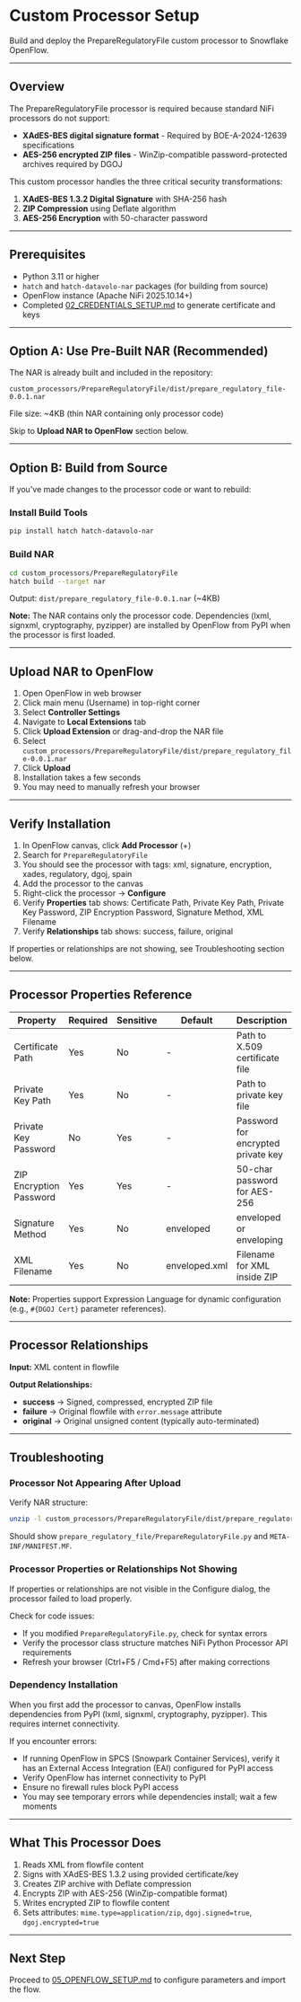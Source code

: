 # Custom Processor Setup

Build and deploy the PrepareRegulatoryFile custom processor to Snowflake OpenFlow.

---

## Overview

The PrepareRegulatoryFile processor is required because standard NiFi processors do not support:
- **XAdES-BES digital signature format** - Required by BOE-A-2024-12639 specifications
- **AES-256 encrypted ZIP files** - WinZip-compatible password-protected archives required by DGOJ

This custom processor handles the three critical security transformations:

1. **XAdES-BES 1.3.2 Digital Signature** with SHA-256 hash
2. **ZIP Compression** using Deflate algorithm
3. **AES-256 Encryption** with 50-character password

---

## Prerequisites

- Python 3.11 or higher
- `hatch` and `hatch-datavolo-nar` packages (for building from source)
- OpenFlow instance (Apache NiFi 2025.10.14+)
- Completed [02_CREDENTIALS_SETUP.md](02_CREDENTIALS_SETUP.md) to generate certificate and keys

---

## Option A: Use Pre-Built NAR (Recommended)

The NAR is already built and included in the repository:

```
custom_processors/PrepareRegulatoryFile/dist/prepare_regulatory_file-0.0.1.nar
```

File size: ~4KB (thin NAR containing only processor code)

Skip to **Upload NAR to OpenFlow** section below.

---

## Option B: Build from Source

If you've made changes to the processor code or want to rebuild:

### Install Build Tools

```bash
pip install hatch hatch-datavolo-nar
```

### Build NAR

```bash
cd custom_processors/PrepareRegulatoryFile
hatch build --target nar
```

Output: `dist/prepare_regulatory_file-0.0.1.nar` (~4KB)

**Note:** The NAR contains only the processor code. Dependencies (lxml, signxml, cryptography, pyzipper) are installed by OpenFlow from PyPI when the processor is first loaded.

---

## Upload NAR to OpenFlow

1. Open OpenFlow in web browser
2. Click main menu (Username) in top-right corner
3. Select **Controller Settings**
4. Navigate to **Local Extensions** tab
5. Click **Upload Extension** or drag-and-drop the NAR file
6. Select `custom_processors/PrepareRegulatoryFile/dist/prepare_regulatory_file-0.0.1.nar`
7. Click **Upload**
8. Installation takes a few seconds
9. You may need to manually refresh your browser

---

## Verify Installation

1. In OpenFlow canvas, click **Add Processor** (+)
2. Search for `PrepareRegulatoryFile`
3. You should see the processor with tags: xml, signature, encryption, xades, regulatory, dgoj, spain
4. Add the processor to the canvas
5. Right-click the processor → **Configure**
6. Verify **Properties** tab shows: Certificate Path, Private Key Path, Private Key Password, ZIP Encryption Password, Signature Method, XML Filename
7. Verify **Relationships** tab shows: success, failure, original

If properties or relationships are not showing, see Troubleshooting section below.

---

## Processor Properties Reference

| Property | Required | Sensitive | Default | Description |
|----------|----------|-----------|---------|-------------|
| Certificate Path | Yes | No | - | Path to X.509 certificate file |
| Private Key Path | Yes | No | - | Path to private key file |
| Private Key Password | No | Yes | - | Password for encrypted private key |
| ZIP Encryption Password | Yes | Yes | - | 50-char password for AES-256 |
| Signature Method | Yes | No | enveloped | enveloped or enveloping |
| XML Filename | Yes | No | enveloped.xml | Filename for XML inside ZIP |

**Note:** Properties support Expression Language for dynamic configuration (e.g., `#{DGOJ Cert}` parameter references).

---

## Processor Relationships

**Input:** XML content in flowfile

**Output Relationships:**
- **success** → Signed, compressed, encrypted ZIP file
- **failure** → Original flowfile with `error.message` attribute
- **original** → Original unsigned content (typically auto-terminated)

---

## Troubleshooting

### Processor Not Appearing After Upload

Verify NAR structure:
```bash
unzip -l custom_processors/PrepareRegulatoryFile/dist/prepare_regulatory_file-0.0.1.nar
```
Should show `prepare_regulatory_file/PrepareRegulatoryFile.py` and `META-INF/MANIFEST.MF`.

### Processor Properties or Relationships Not Showing

If properties or relationships are not visible in the Configure dialog, the processor failed to load properly.

Check for code issues:
- If you modified `PrepareRegulatoryFile.py`, check for syntax errors
- Verify the processor class structure matches NiFi Python Processor API requirements
- Refresh your browser (Ctrl+F5 / Cmd+F5) after making corrections

### Dependency Installation

When you first add the processor to canvas, OpenFlow installs dependencies from PyPI (lxml, signxml, cryptography, pyzipper). This requires internet connectivity.

If you encounter errors:
- If running OpenFlow in SPCS (Snowpark Container Services), verify it has an External Access Integration (EAI) configured for PyPI access
- Verify OpenFlow has internet connectivity to PyPI
- Ensure no firewall rules block PyPI access
- You may see temporary errors while dependencies install; wait a few moments

---

## What This Processor Does

1. Reads XML from flowfile content
2. Signs with XAdES-BES 1.3.2 using provided certificate/key
3. Creates ZIP archive with Deflate compression
4. Encrypts ZIP with AES-256 (WinZip-compatible format)
5. Writes encrypted ZIP to flowfile content
6. Sets attributes: `mime.type=application/zip`, `dgoj.signed=true`, `dgoj.encrypted=true`

---

## Next Step

Proceed to [05_OPENFLOW_SETUP.md](05_OPENFLOW_SETUP.md) to configure parameters and import the flow.
